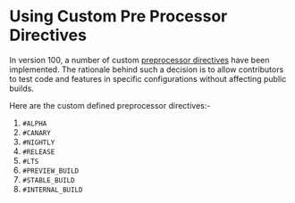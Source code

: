# Using Custom Pre Processor Directives

In version 100, a number of custom [preprocessor directives](https://learn.microsoft.com/en-us/dotnet/csharp/language-reference/preprocessor-directives) have been implemented. The rationale behind such a decision is to allow contributors to test code and features in specific configurations without affecting public builds.

Here are the custom defined preprocessor directives:-

1. `#ALPHA`
2. `#CANARY`
3. `#NIGHTLY`
4. `#RELEASE`
5. `#LTS`
6. `#PREVIEW_BUILD`
7. `#STABLE_BUILD`
8. `#INTERNAL_BUILD`
